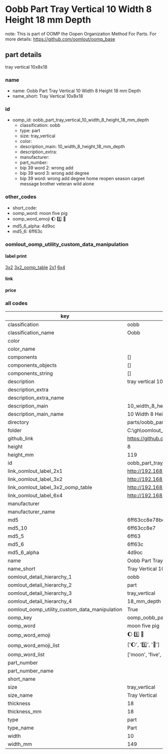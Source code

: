 # Oobb Part Tray Vertical 10 Width 8 Height 18 mm Depth  

note: This is part of OOMP the Oopen Organization Method For Parts. For more details: https://github.com/oomlout/oomp_base

##  part details
  



tray vertical 10x8x18



### name
* name: Oobb Part Tray Vertical 10 Width 8 Height 18 mm Depth
* name_short: Tray Vertical 10x8x18 
### id
* oomp_id: oobb_part_tray_vertical_10_width_8_height_18_mm_depth
  * classification: oobb
  * type: part
  * size: tray_vertical
  * color: 
  * description_main: 10_width_8_height_18_mm_depth
  * description_extra: 
  * manufacturer: 
  * part_number: 
  * bip 39 word 2: wrong add
  * bip 39 word 3: wrong add degree
  * bip 39 word: wrong add degree home reopen season carpet message brother veteran wild alone

### other_codes
* short_code: 
* oomp_word: moon five pig
* oomp_word_emoji :moon: :five: :pig:
* md5_6_alpha: 4d9oc
* md5_6: 6ff63c






### oomlout_oomp_utility_custom_data_manipulation
#### label print
[3x2](http://192.168.1.245:1112/?label=oomp%204d9oc)
[3x2_oomp_table](http://192.168.1.108:1112/?label=oomp%204d9oc)
[2x1](http://192.168.1.242:1112/?label=oomp%204d9oc)
[6x4](http://192.168.1.55:1112/?label=oomp%204d9oc)    

#### link

                              

#### price







### all codes 
| key | value |  
| --- | --- |  
| classification | oobb |  
| classification_name | Oobb |  
| color |  |  
| color_name |  |  
| components | [] |  
| components_objects | [] |  
| components_string | [] |  
| description | tray vertical 10x8x18 |  
| description_extra |  |  
| description_extra_name |  |  
| description_main | 10_width_8_height_18_mm_depth |  
| description_main_name | 10 Width 8 Height 18 mm Depth |  
| directory | parts/oobb_part_tray_vertical_10_width_8_height_18_mm_depth |  
| folder | C:\gh\oomlout_oobb_version_4_generated_parts\parts\oobb_part_tray_vertical_10_width_8_height_18_mm_depth |  
| github_link | https://github.com/oomlout/oomlout_oomp_part_src/tree/main/parts/oobb_part_tray_vertical_10_width_8_height_18_mm_depth |  
| height | 8 |  
| height_mm | 119 |  
| id | oobb_part_tray_vertical_10_width_8_height_18_mm_depth |  
| link_oomlout_label_2x1 | http://192.168.1.242:1112/?label=oomp%204d9oc |  
| link_oomlout_label_3x2 | http://192.168.1.245:1112/?label=oomp%204d9oc |  
| link_oomlout_label_3x2_oomp_table | http://192.168.1.108:1112/?label=oomp%204d9oc |  
| link_oomlout_label_6x4 | http://192.168.1.55:1112/?label=oomp%204d9oc |  
| manufacturer |  |  
| manufacturer_name |  |  
| md5 | 6ff63cc8e78be45b08db36d07380cff5 |  
| md5_10 | 6ff63cc8e7 |  
| md5_5 | 6ff63 |  
| md5_6 | 6ff63c |  
| md5_6_alpha | 4d9oc |  
| name | Oobb Part Tray Vertical 10 Width 8 Height 18 mm Depth |  
| name_short | Tray Vertical 10x8x18  |  
| oomlout_detail_hierarchy_1 | oobb |  
| oomlout_detail_hierarchy_2 | part |  
| oomlout_detail_hierarchy_3 | tray_vertical |  
| oomlout_detail_hierarchy_4 | 18_mm_depth |  
| oomlout_oomp_utility_custom_data_manipulation | True |  
| oomp_key | oomp_oobb_part_tray_vertical_10_width_8_height_18_mm_depth |  
| oomp_word | moon five pig |  
| oomp_word_emoji | :moon: :five: :pig: |  
| oomp_word_emoji_list | [':moon:', ':five:', ':pig:'] |  
| oomp_word_list | ['moon', 'five', 'pig'] |  
| part_number |  |  
| part_number_name |  |  
| short_name |  |  
| size | tray_vertical |  
| size_name | Tray Vertical |  
| thickness | 18 |  
| thickness_mm | 18 |  
| type | part |  
| type_name | Part |  
| width | 10 |  
| width_mm | 149 |  

